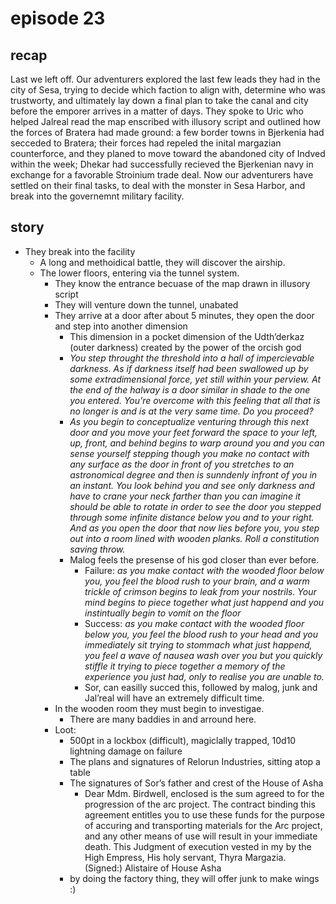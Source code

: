 # episode 23

## recap

Last we left off. Our adventurers explored the last few leads they had in the city of Sesa, trying to decide which faction to align with, determine who was trustworty, and ultimately lay down a final plan to take the canal and city before the emporer arrives in a matter of days. They spoke to Uric who helped Jalreal read the map enscribed with illusory script and outlined how the forces of Bratera had made ground: a few border towns in Bjerkenia had secceded to Bratera; their forces had repeled the inital margazian counterforce, and they planed to move toward the abandoned city of Indved within the week; Dhekar had successfully recieved the Bjerkenian navy in exchange for a favorable Stroinium trade deal. Now our adventurers have settled on their final tasks, to deal with the monster in Sesa Harbor, and break into the governemnt military facility.

## story

- They break into the facility
  - A long and methoidical battle, they will discover the airship. 
  - The lower floors, entering via the tunnel system.
    - They know the entrance becuase of the map drawn in illusory script
    - They will venture down the tunnel, unabated 
    - They arrive at a door after about 5 minutes, they open the door and step into another dimension
      - This dimension in a pocket dimension of the Udth’derkaz (outer darkness) created by the power of the orcish god 
      - *You step throught the threshold into a hall of impercievable darkness. As if darkness itself had been swallowed up by some extradimensional force, yet still within your perview. At the end of the halway is a door similar in shade to the one you entered. You’re overcome with this feeling that all that is no longer is and is at the very same time. Do you proceed?*
      - *As you begin to conceptualize venturing through this next door and you move your feet forward the space to your left, up, front, and behind begins to warp around you and you can sense yourself stepping though you make no contact with any surface as the door in front of you stretches to an astronomical degree and then is sunndenly infront of you in an instant. You look behind you and see only darkness and have to crane your neck farther than you can imagine it should be able to rotate in order to see the door you stepped through some infinite distance below you and to your right. And as you open the door that now lies before you, you step out into a room lined with wooden planks. Roll a constitution saving throw.*
      - Malog feels the presense of his god closer than ever before.
        - Failure: *as you make contact with the wooded floor below you, you feel the blood rush to your brain, and a warm trickle of crimson begins to leak from your nostrils. Your mind begins to piece together what just happend and you instintually begin to vomit on the floor*
        - Success: *as you make contact with the wooded floor below you, you feel the blood rush to your head and you immediately sit trying to stommach what just happend, you feel a wave of nausea wash over you but you quickly stiffle it trying to piece together a memory of the experience you just had, only to realise you are unable to.*
        - Sor, can easilly succed this, followed by malog, junk and Jal’real will have an extremely difficult time. 
    - In the wooden room they must begin to investigae. 
      - There are many baddies in and arround here.
    - Loot:
      - 500pt in a lockbox (difficult), magiclally trapped, 10d10 lightning damage on failure
      - The plans and signatures of Relorun Industries, sitting atop a table
      - The signatures of Sor’s father and crest of the House of Asha
        - Dear Mdm. Birdwell, enclosed is the sum agreed to for the progression of the arc project. The contract binding this agreement entitles you to use these funds for the purpose of accuring and transporting materials for the Arc project, and any other means of use will result in your immediate death. This Judgment of execution vested in my by the High Empress, His holy servant, Thyra Margazia. (Signed:) Alistaire of House Asha 
      - by doing the factory thing, they will offer junk to make wings :)

